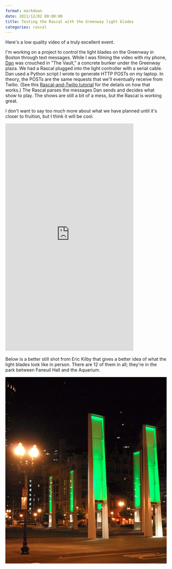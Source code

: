 ```yaml
---
format: markdown
date: 2011/12/02 00:00:00
title: Testing the Rascal with the Greenway light blades
categories: rascal
---
```

Here's a low quality video of a truly excellent event.

I'm working on a project to control the light blades on the Greenway in Boston through text messages. While I was filming the video with my phone, [Dan][2] was crouched in "The Vault," a concrete bunker under the Greenway plaza. We had a Rascal plugged into the light controller with a serial cable. Dan used a Python script I wrote to generate HTTP POSTs on my laptop. In theory, the POSTs are the same requests that we'll eventually receive from Twilio. (See this [Rascal-and-Twilio tutorial][1] for the details on how that works.) The Rascal parses the messages Dan sends and decides what show to play. The shows are still a bit of a mess, but the Rascal is working great.

I don't want to say too much more about what we have planned until it's closer to fruition, but I think it will be cool.

<iframe src="http://player.vimeo.com/video/33047579?title=0&amp;byline=0&amp;portrait=0" width="400" height="711" frameborder="0" webkitAllowFullScreen mozallowfullscreen allowFullScreen></iframe>

Below is a better still shot from Eric Kilby that gives a better idea of what the light blades look like in person. There are 12 of them in all; they're in the park between Faneuil Hall and the Aquarium.

<a href="http://www.flickr.com/photos/ekilby/2600873212/"><img src="/img/eric-kilby-light-blades.jpg" alt="6 green steel blades, 20 feet high, aimed at the sky"></a>

[1]: http://rascalmicro.com/docs/basic-tutorial-responding-to-text-messages.html
[2]: http://thehinge.net/
